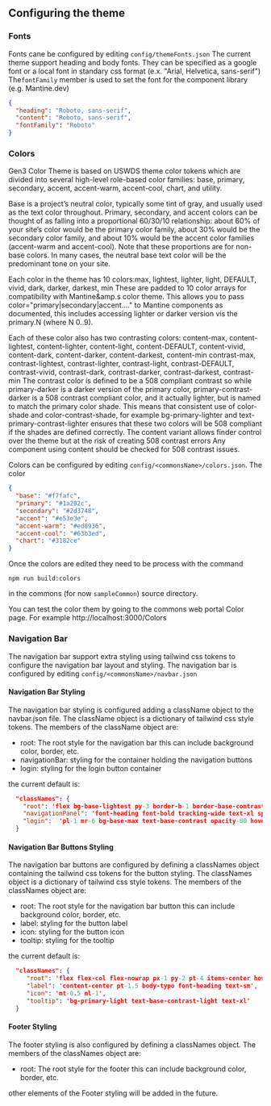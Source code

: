 ## Configuring the theme

### Fonts

Fonts cane be configured by editing ```config/themeFonts.json```
The current theme support heading and body fonts. They can be specified as a google font or a local font in standary css format (e.x. "Arial, Helvetica, sans-serif")
The```fontFamily``` member is used to set the font for the component library (e.g. Mantine.dev)

```json
{
  "heading": "Roboto, sans-serif",
  "content": "Roboto, sans-serif",
  "fontFamily": "Roboto"
}
```

### Colors

Gen3 Color Theme is based on USWDS theme color tokens which are divided into several high-level role-based color families: base, primary, secondary, accent, accent-warm, accent-cool, chart, and utility.

Base is a project’s neutral color, typically some tint of gray, and usually used as the text color throughout.
Primary, secondary, and accent colors can be thought of as falling into a proportional 60/30/10 relationship: about 60% of your site’s color would be the primary color family, about 30% would be the secondary color family, and about 10% would be the accent color families (accent-warm and accent-cool). Note that these proportions are for non-base colors. In many cases, the neutral base text color will be the predominant tone on your site.

Each color in the theme has 10 colors:max, lightest, lighter, light, DEFAULT, vivid, dark, darker, darkest, min These are padded to 10 color arrays for compatibility with Mantine&amp.s color theme. This allows you to pass color="primary|secondary|accent...." to Mantine components as documented, this includes accessing lighter or darker version vis the primary.N (where N 0..9).

Each of these color also has two contrasting colors:
content-max, content-lightest, content-lighter, content-light, content-DEFAULT, content-vivid, content-dark, content-darker, content-darkest, content-min
contrast-max, contrast-lightest, contrast-lighter, contrast-light, contrast-DEFAULT, contrast-vivid, contrast-dark, contrast-darker, contrast-darkest, contrast-min
The contrast color is defined to be a 508 compliant contrast so while primary-darker is a darker version of the primary color, primary-contrast-darker is a 508 contrast compliant color, and it actually lighter, but is named to match the primary color shade. This means that consistent use of color-shade and color-contrast-shade, for example bg-primary-lighter and text-primary-contrast-lighter ensures that these two colors will be 508 compliant if the shades are defined correctly. The content variant allows finder control over the theme but at the risk of creating 508 contrast errors Any component using content should be checked for 508 contrast issues.


Colors can be configured by editing ```config/<commonsName>/colors.json```. The color

```json
{
  "base": "#f7fafc",
  "primary": "#1a202c",
  "secondary": "#2d3748",
  "accent": "#e53e3e",
  "accent-warm": "#ed8936",
  "accent-cool": "#63b3ed",
  "chart": "#3182ce"
}
```

Once the colors are edited they need to be process with the command
```
npm run build:colors
```
in the commons (for now ```sampleCommon```) source directory.

You can test the color them by going to the commons web portal Color page.
For example http://localhost:3000/Colors


### Navigation Bar

The navigation bar support extra styling using tailwind css tokens to
configure the navigation bar layout and styling. The navigation bar
is configured by editing ```config/<commonsName>/navbar.json```

#### Navigation Bar Styling

The navigation bar styling is configured adding a className object to the
navbar.json file. The className object is a dictionary of tailwind css
style tokens. The members of the className object are:

* root: The root style for the navigation bar this can include background color, border, etc.
* navigationBar: styling for the container holding the navigation buttons
* login: styling for the login button container


the current default is:

```json
  "classNames": {
    "root": 'flex bg-base-lightest py-3 border-b-1 border-base-contrast',
    "navigationPanel": 'font-heading font-bold tracking-wide text-xl space-x-4',
    "login":  'pl-1 mr-6 bg-base-max text-base-contrast opacity-80 hover:opacity-100',
  }
```
#### Navigation Bar Buttons Styling

The navigation bar buttons are configured by defining a classNames object
containing the tailwind css tokens for the button styling. The classNames
object is a dictionary of tailwind css style tokens. The members of the
classNames object are:

* root: The root style for the navigation bar button this can include background color, border, etc.
* label: styling for the button label
* icon: styling for the button icon
* tooltip: styling for the tooltip

the current default is:

```json
  "classNames": {
     "root": 'flex flex-col flex-nowrap px-1 py-2 pt-4 items-center hover:text-accent opacity-80 hover:opacity-100',
     "label": 'content-center pt-1.5 body-typo font-heading text-sm',
     "icon": 'mt-0.5 ml-1',
     "tooltip": 'bg-primary-light text-base-contrast-light text-xl'
  }
```

#### Footer Styling

The footer styling is also configured by defining a classNames object. The members of the classNames object are:

* root: The root style for the footer this can include background color, border, etc.

other elements of the Footer styling will be added in the future.
